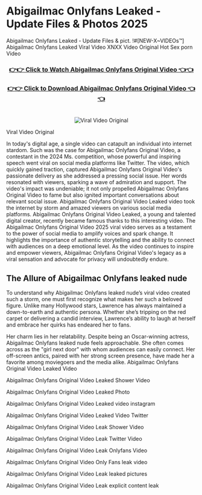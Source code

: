 # Abigailmac Onlyfans Leaked - Update Files & Photos 2025

Abigailmac Onlyfans Leaked - Update Files & pict. !#[NEW-X~VIDEOs™] Abigailmac Onlyfans Leaked Viral Video XNXX Video Original Hot Sex porn Video
<br>
<div align="center">
<h3><a href="https://links2leaks.com?utm_source=abigailmac&utm_medium=gitlong" rel="nofollow">👉👉 Click to Watch Abigailmac Onlyfans Original Video 👈👈</a></h3>
<h3><a href="https://links2leaks.com?utm_source=abigailmac&utm_medium=gitlong" rel="nofollow">👉👉 Click to Download Abigailmac Onlyfans Original Video 👈👈</a></h3>
<br>
<a href="https://links2leaks.com?utm_source=abigailmac&utm_medium=gitlong" rel="nofollow"><img src="https://i.ibb.co/Gkj2r4b/banner.png" alt="Viral Video Original" style="max-width: 100%; display: inline-block;" data-target="animated-image.originalImage"></a>
</div>

Viral Video Original

In today's digital age, a single video can catapult an individual into internet stardom. Such was the case for Abigailmac Onlyfans Original Video, a contestant in the 2024 Ms. competition, whose powerful and inspiring speech went viral on social media platforms like Twitter.
The video, which quickly gained traction, captured Abigailmac Onlyfans Original Video's passionate delivery as she addressed a pressing social issue. Her words resonated with viewers, sparking a wave of admiration and support. The video's impact was undeniable; it not only propelled Abigailmac Onlyfans Original Video to fame but also ignited important conversations about relevant social issue.
Abigailmac Onlyfans Original Video Leaked video took the internet by storm and amazed viewers on various social media platforms. Abigailmac Onlyfans Original Video Leaked, a young and talented digital creator, recently became famous thanks to this interesting video.
The Abigailmac Onlyfans Original Video 2025 viral video serves as a testament to the power of social media to amplify voices and spark change. It highlights the importance of authentic storytelling and the ability to connect with audiences on a deep emotional level. As the video continues to inspire and empower viewers, Abigailmac Onlyfans Original Video's legacy as a viral sensation and advocate for privacy will undoubtedly endure.

<h2>The Allure of Abigailmac Onlyfans leaked nude</h2>


To understand why Abigailmac Onlyfans leaked nude’s viral video created such a storm, one must first recognize what makes her such a beloved figure. Unlike many Hollywood stars, Lawrence has always maintained a down-to-earth and authentic persona. Whether she’s tripping on the red carpet or delivering a candid interview, Lawrence’s ability to laugh at herself and embrace her quirks has endeared her to fans.

Her charm lies in her relatability. Despite being an Oscar-winning actress, Abigailmac Onlyfans leaked nude feels approachable. She often comes across as the "girl next door" with whom audiences can easily connect. Her off-screen antics, paired with her strong screen presence, have made her a favorite among moviegoers and the media alike.
Abigailmac Onlyfans Original Video Leaked Video

Abigailmac Onlyfans Original Video Leaked Shower Video

Abigailmac Onlyfans Original Video Leaked Photo

Abigailmac Onlyfans Original Video Leaked video instagram

Abigailmac Onlyfans Original Video Leaked Video Twitter

Abigailmac Onlyfans Original Video Leak Shower Video

Abigailmac Onlyfans Original Video Leak Twitter Video

Abigailmac Onlyfans Original Video Leak Onlyfans Video

Abigailmac Onlyfans Original Video Only Fans leak video

Abigailmac Onlyfans Original Video Leak leaked pictures

Abigailmac Onlyfans Original Video Leak explicit content leak